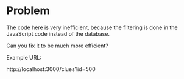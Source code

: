 # Problem

The code here is very inefficient, because the filtering is done in the JavaScript code instead of the database.

Can you fix it to be much more efficient?

Example URL:

http://localhost:3000/clues?id=500